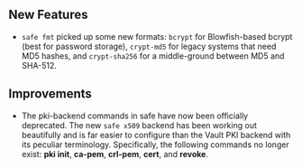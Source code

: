 ## New Features

- `safe fmt` picked up some new formats: `bcrypt` for
  Blowfish-based bcrypt (best for password storage), `crypt-md5`
  for legacy systems that need MD5 hashes, and `crypt-sha256` for
  a middle-ground between MD5 and SHA-512.

## Improvements

- The pki-backend commands in safe have now been officially
  deprecated.  The new `safe x509` backend has been working out
  beautifully and is far easier to configure than the Vault PKI
  backend with its peculiar terminology.  Specifically, the
  following commands no longer exist: **pki init**, **ca-pem**,
  **crl-pem**, **cert**, and **revoke**.
